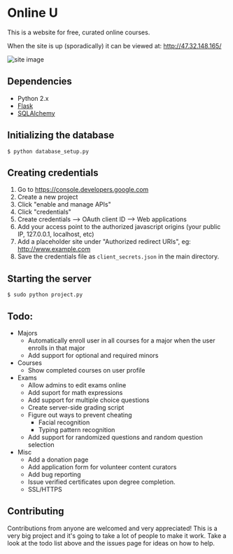 # Online U

This is a website for free, curated online courses. 

When the site is up (sporadically) it can be viewed at: http://47.32.148.165/

![site image](http://i.imgur.com/FmuC9p0.png)

## Dependencies
* Python 2.x
* [Flask](http://flask.pocoo.org/)
* [SQLAlchemy](http://www.sqlalchemy.org/)


## Initializing the database
`$ python database_setup.py`

## Creating credentials
1. Go to https://console.developers.google.com
2. Create a new project
3. Click "enable and manage APIs"
4. Click "credentials"
5. Create credentials --> OAuth client ID --> Web applications
6. Add your access point to the authorized javascript origins (your public IP, 127.0.0.1, localhost, etc)
7. Add a placeholder site under "Authorized redirect URIs", eg: http://www.example.com
8. Save the credentials file as `client_secrets.json` in the main directory.

## Starting the server
`$ sudo python project.py`

## Todo:
* Majors
  * Automatically enroll user in all courses for a major when the user enrolls in that major
  * Add support for optional and required minors
* Courses
  * Show completed courses on user profile
* Exams
  * Allow admins to edit exams online
  * Add suport for math expressions
  * Add support for multiple choice questions
  * Create server-side grading script
  * Figure out ways to prevent cheating
    * Facial recognition
    * Typing pattern recognition
  * Add support for randomized questions and random question selection
* Misc
  * Add a donation page
  * Add application form for volunteer content curators
  * Add bug reporting
  * Issue verified certificates upon degree completion.
  * SSL/HTTPS
 

## Contributing

Contributions from anyone are welcomed and very appreciated! This is a very big project and it's going to take a lot of people to make it work. Take a look at the todo list above and the issues page for ideas on how to help.
